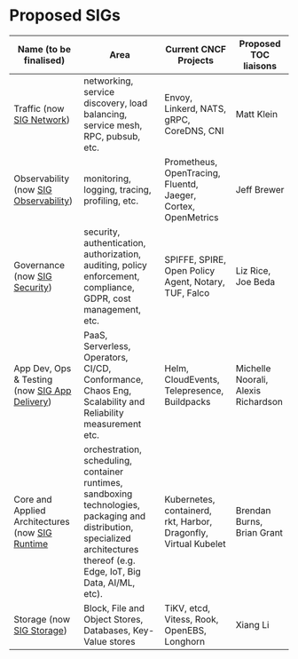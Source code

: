 # Proposed SIGs

| Name (to be finalised)  | Area        | Current CNCF Projects | Proposed TOC liaisons | 
| ------------------------|-------------|-----------------------|-----------------------|
| Traffic (now [SIG Network](https://github.com/cncf/sig-network)) | networking, service discovery, load balancing, service mesh, RPC, pubsub, etc. | Envoy, Linkerd, NATS, gRPC, CoreDNS, CNI | Matt Klein |
| Observability (now [SIG Observability](https://github.com/cncf/sig-observability)) | monitoring, logging, tracing, profiling, etc. | Prometheus, OpenTracing, Fluentd, Jaeger, Cortex, OpenMetrics | Jeff Brewer |
| Governance (now [SIG Security](https://github.com/cncf/sig-security)) | security, authentication, authorization, auditing, policy enforcement, compliance, GDPR, cost management, etc. | SPIFFE, SPIRE, Open Policy Agent, Notary, TUF,  Falco | Liz Rice, Joe Beda |
| App Dev, Ops & Testing (now [SIG App Delivery](https://github.com/cncf/sig-app-delivery)) | PaaS, Serverless, Operators, CI/CD,  Conformance, Chaos Eng, Scalability and Reliability measurement etc. | Helm, CloudEvents, Telepresence, Buildpacks | Michelle Noorali, Alexis Richardson | 
| Core and Applied Architectures (now [SIG Runtime](https://github.com/cncf/toc/tree/master/sigs#sig-runtime) | orchestration, scheduling, container runtimes, sandboxing technologies, packaging and distribution, specialized architectures thereof (e.g. Edge, IoT, Big Data, AI/ML, etc). | Kubernetes, containerd, rkt, Harbor, Dragonfly, Virtual Kubelet | Brendan Burns, Brian Grant |
| Storage (now [SIG Storage](https://github.com/cncf/sig-storage)) | Block, File and Object Stores, Databases, Key-Value stores | TiKV, etcd, Vitess, Rook, OpenEBS, Longhorn | Xiang Li |